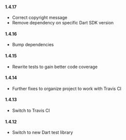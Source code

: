 #### 1.4.17
* Correct copyright message
* Remove dependency on specific Dart SDK version

#### 1.4.16
* Bump dependencies

#### 1.4.15
* Rewrite tests to gain better code coverage

#### 1.4.14
* Further fixes to organize project to work with Travis CI

#### 1.4.13
* Switch to Travis CI

#### 1.4.12
* Switch to new Dart test library

